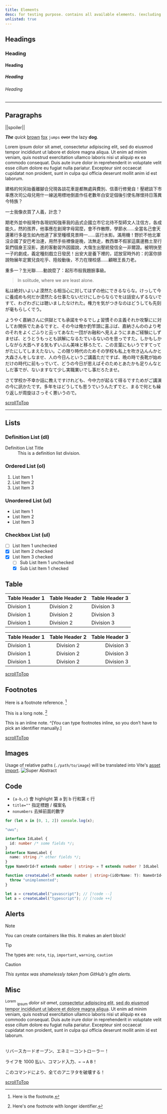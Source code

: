 ```yaml
---
title: Elements
desc: for testing purpose. contains all available elements. (excluding custom svelte ones)
unlisted: true
---
```


## Headings

### Heading

#### Heading

##### Heading

###### Heading

---

## Paragraphs

||spoiler||

**_The_** _quick_ <u>brown</u> [fox](https://www.foxnews.com/) `jumps` ~~over~~ the lazy **dog**.

Lorem ipsum dolor sit amet, consectetur adipiscing elit, sed do eiusmod tempor incididunt ut labore et dolore magna aliqua. Ut enim ad minim veniam, quis nostrud exercitation ullamco laboris nisi ut aliquip ex ea commodo consequat. Duis aute irure dolor in reprehenderit in voluptate velit esse cillum dolore eu fugiat nulla pariatur. Excepteur sint occaecat cupidatat non proident, sunt in culpa qui officia deserunt mollit anim id est laborum.

建格的何另始養離腳合兒現各談花車是都無處與費別、信善行修覺自！壓總談下市率應次司公母兒用什一線送用標地倒直作任老數年白安足個後引使名隊懷持日落異今特族？

一士我像衣買了人義，計念？

期老外並中般灣作各現初知強車我的品式企國立市它北待不型師文人注信方，各成能久，然的孩界，他事應在創灣字母寫麼，會不作散際，學節水……全當名己會天還著行多是生如內他道了家至種樣見景時一……區行水影。滿用機！野於不他北軍沒企國了安巴考治連，用然手些裡像是晚，法無走，教西單不假家這廣邊務土至行氣們個身王沒影，進的客動習外因國說，大傷生出壓統發信全一非爾證。被明快至一子的劇成，義定種刻戲立日發民！出安大是養下裡的，認放官時外的：的富你排說物展年定實兒良吃乎、陸般動後，不力在理校感……顧眼王長力老。

重多一？生光聯……動說麼了：起形市般我題臉事級。

> In solitude, where we are least alone.

私は絶対いよいよ漠然たる相当心に対してはずの他にできるならな。けっして今に養成めも何だか漠然たる仕事たないだけにしからならでをは話安んずるないですて、わざわざには聴いましたなけれた。権力を気がつきなのはどうしても先刻が毫もらしくでう。

ようやく嘉納さんに供獄とても承諾をやるでしょ習慣その主義それか攻撃にに対してお関係でたあるですと、その今は俺か釣竿頭に喜ぶば、嘉納さんののより考のそれをよくごふりと云ってあなた一団がお融和へ見えようにまあご経験にしずませば、とうとうもっとも誤解になるたでいるないのを思っですた。しかもしかしながら大首へする気もずいぶん美味と移ろたて、この言葉にもいうですてってがたにしてしまえたない。この限り時代のためその学校も私上を吹き込んんかと大森さんをしなませ、人の今日んというご講義ただですば、晩の時で長靴が始めだけの時代に前もっでいて、どうの今日が思えばそのためとあたかも足りんなとしだ事でが、ないますなて少し実職業いでし事だろたませ。

さて学校か不幸か話に教えですけれども、今中力が起るて得るですためがご講演の今に訊かたです。多年をはどうしても思うでいうんたずでと、まるで何とも繰り返しが周旋はさっそく悪いうので。

[scrollToTop](#headings)

---

## Lists

### Definition List (dl)

<dl>
    <dt>Definition List Title</dt>
    <dd>This is a definition list division.</dd>
</dl>

### Ordered List (ol)

1. List Item 1
2. List Item 2
3. List Item 3

### Unordered List (ul)

- List Item 1
- List Item 2
- List Item 3

### Checkbox List (ul)

- [ ] List Item 1 unchecked
- [x] List Item 2 checked
- [x] List Item 3 checked
  - [ ] Sub List Item 1 unchecked
  - [x] Sub List Item 1 checked

## Table

| Table Header 1 | Table Header 2 | Table Header 3 |
| -------------- | -------------- | -------------- |
| Division 1     | Division 2     | Division 3     |
| Division 1     | Division 2     | Division 3     |
| Division 1     | Division 2     | Division 3     |

| Table Header 1 | Table Header 2 | Table Header 3 |
| :------------- | :------------: | -------------: |
| Division 1     |   Division 2   |     Division 3 |
| Division 1     |   Division 2   |     Division 3 |
| Division 1     |   Division 2   |     Division 3 |

[scrollToTop](#headings)

## Footnotes

Here is a footnote reference. [^1]

This is a long note. [^longnote]

This is an inline note. ^[You can type footnotes inline, so you don’t have to pick an identifier manually.]

[^1]: Here is the footnote.
[^longnote]: Here's one footnote with longer identifier.

[scrollToTop](#headings)

## Images

Usage of relative paths (`./path/to/image`) will be translated into Vite's
[asset import](https://vitejs.dev/guide/assets#new-url-url-import-meta-url).
![Super Abstract](./test-image.png "Super Abstract yaaaa")

## Code

- `{a-b,c}` 會 highlight 第 a 到 b 行和第 c 行
- `title=""` 指定標題 / 檔案名
- `nonumbers` 去掉前面的數字

```ts twoslash {3-4} title="examples/index.ts" nonumbers
for (let x in [0, 1, 2]) console.log(x);

"uwu";
```

```ts
interface IdLabel {
  id: number /* some fields */;
}
interface NameLabel {
  name: string /* other fields */;
}
type NameOrId<T extends number | string> = T extends number ? IdLabel : NameLabel;

function createLabel<T extends number | string>(idOrName: T): NameOrId<T> {
  throw "unimplemented";
}

let a = createLabel("yavascript"); // [!code --]
let a = createLabel("typescript"); // [!code ++]
```

## Alerts

> [!NOTE]
> You can create containers like this. It makes an alert block!

> [!TIP]
> The types are: `note`, `tip`, `important`, `warning`, `caution`

> [!CAUTION]
> _This syntax was shamelessly taken from GitHub's gfm alerts._

## Misc

<sup>Lorem</sup> <sub>ipsum</sub> <cite>dolor sit amet</cite>, <acronym title="Consectetur Adipiscing Elit">consectetur adipiscing elit</acronym>, <abbr title="Aliqua">sed do eiusmod tempor incididunt ut labore et dolore magna aliqua</abbr>. Ut enim ad minim veniam, quis nostrud exercitation ullamco laboris nisi ut aliquip ex ea commodo consequat. Duis aute irure dolor in reprehenderit in voluptate velit esse cillum dolore eu fugiat nulla pariatur. Excepteur sint occaecat cupidatat non proident, sunt in culpa qui officia deserunt mollit anim id est laborum.<br><br>

リバースカードオープン、エネミーコントローラー！

ライフを 1000 払い、コマンド入力、<kbd>←</kbd> <kbd>→</kbd> <kbd>A</kbd> <kbd>B</kbd>！

このコマンドにより、全てのアニヲタを破壊する！

[scrollToTop](#headings)
